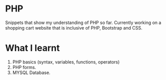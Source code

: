 # PHP

Snippets that show my understanding of PHP so far. Currently working on a shopping cart website that is inclusive
of PHP, Bootstrap and CSS.

# What I learnt
1. PHP basics (syntax, variables, functions, operators)
2. PHP forms.
3. MYSQL Database.
